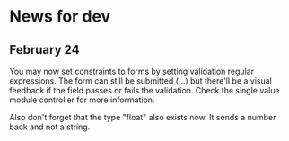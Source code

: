 News for dev
============

February 24
------------

You may now set constraints to forms by setting validation regular expressions. The form can still be submitted (...) but there'll be a visual feedback if the field passes or fails the validation. Check the single value module controller for more information.

Also don't forget that the type "float" also exists now. It sends a number back and not a string.
